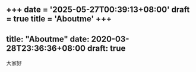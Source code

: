 +++
date = '2025-05-27T00:39:13+08:00'
draft = true
title = 'Aboutme'
+++
---
title: "Aboutme"
date: 2020-03-28T23:36:36+08:00
draft: true
---
大家好